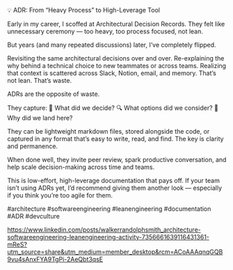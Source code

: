 💡 ADR: From “Heavy Process” to High-Leverage Tool

Early in my career, I scoffed at Architectural Decision Records. They felt like unnecessary ceremony — too heavy, too process focused, not lean.

But years (and many repeated discussions) later, I’ve completely flipped.

Revisiting the same architectural decisions over and over. Re-explaining the why behind a technical choice to new teammates or across teams. Realizing that context is scattered across Slack, Notion, email, and memory. That’s not lean. That’s waste.

ADRs are the opposite of waste.

They capture:
📌 What did we decide?
🔍 What options did we consider?
📝 Why did we land here?

They can be lightweight markdown files, stored alongside the code, or captured in any format that’s easy to write, read, and find. The key is clarity and permanence.

When done well, they invite peer review, spark productive conversation, and help scale decision-making across time and teams.

This is low-effort, high-leverage documentation that pays off. If your team isn’t using ADRs yet, I’d recommend giving them another look — especially if you think you’re too agile for them.

#architecture #softwareengineering #leanengineering #documentation #ADR #devculture

https://www.linkedin.com/posts/walkerrandolphsmith_architecture-softwareengineering-leanengineering-activity-7356661639116431361-mReS?utm_source=share&utm_medium=member_desktop&rcm=ACoAAAqnqGQB9vu4sAnxFYA9TgPi-2AeQbt3qsE